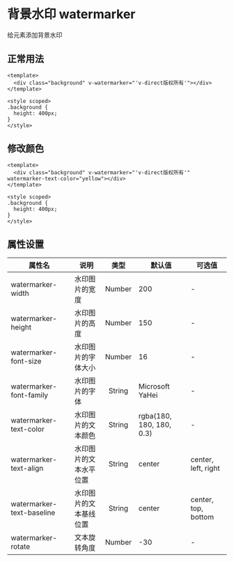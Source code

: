 # 背景水印 watermarker
给元素添加背景水印
## 正常用法
```vue
<template>
  <div class="background" v-watermarker="'v-direct版权所有'"></div>
</template>

<style scoped>
.background {
  height: 400px;
}
</style>
```
<template>
  <div class="background" v-watermarker="'v-direct版权所有'"></div>
</template>

<style scoped>
.background {
  height: 400px;
}
</style>

## 修改颜色
```vue
<template>
  <div class="background" v-watermarker="'v-direct版权所有'" watermarker-text-color="yellow"></div>
</template>

<style scoped>
.background {
  height: 400px;
}
</style>
```
<template>
  <div class="background" v-watermarker="'v-direct版权所有'" watermarker-text-color="yellow"></div>
</template>

## 属性设置
|属性名|说明|类型|默认值|可选值|
|----|----|:----:|----|----|
|watermarker-width|水印图片的宽度|Number|200|-|
|watermarker-height|水印图片的高度|Number|150|-|
|watermarker-font-size|水印图片的字体大小|Number|16|-|
|watermarker-font-family|水印图片的字体|String|Microsoft YaHei|-|
|watermarker-text-color|水印图片的文本颜色|String|rgba(180, 180, 180, 0.3)|-|
|watermarker-text-align|水印图片的文本水平位置|String|center|center, left, right|
|watermarker-text-baseline|水印图片的文本基线位置|String|center|center, top, bottom|
|watermarker-rotate|文本旋转角度|Number|-30|-|
